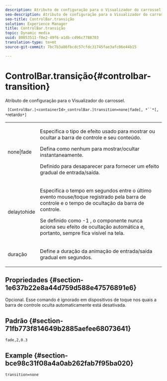 ```yaml
---
description: Atributo de configuração para o Visualizador do carrossel.
seo-description: Atributo de configuração para o Visualizador do carrossel.
seo-title: ControlBar.transição
solution: Experience Manager
title: ControlBar.transição
topic: Dynamic media
uuid: 80053511-f0e2-49f6-a1db-cd96c7788703
translation-type: tm+mt
source-git-commit: 7bc7b3a86fbcdc57cfdc31745fae3afc06e44b15

---
```



# ControlBar.transição{#controlbar-transition}

Atributo de configuração para o Visualizador do carrossel.

` [ControlBar.|<containerId>_controlBar.]transition=none|fade[, *``*[, *`retardo`*]`

<table id="table_441553CD34C94A58A9D7CBF772DEDDB6"> 
 <tbody> 
  <tr> 
   <td colname="col1"> <p> <span class="codeph"> none|fade</span> </p> </td> 
   <td colname="col2"> <p> Especifica o tipo de efeito usado para mostrar ou ocultar a barra de controle e seu conteúdo. </p> <p>Defina como <span class="codeph"> nenhum</span> para mostrar/ocultar instantaneamente. </p> <p>Definido para <span class="codeph"> desaparecer</span> para fornecer um efeito gradual de entrada/saída. </p> </td> 
  </tr> 
  <tr> 
   <td colname="col1"> <p><span class="codeph"><span class="varname"> delaytohide</span></span> </p> </td> 
   <td colname="col2"> <p> Especifica o tempo em segundos entre o último evento mouse/toque registrado pela barra de controle e o tempo de ocultação da barra de controle. </p> <p>Se definido como <span class="codeph"> -1</span> , o componente nunca aciona seu efeito de ocultação automática e, portanto, sempre fica visível na tela. </p> </td> 
  </tr> 
  <tr> 
   <td colname="col1"> <p><span class="codeph"><span class="varname"> duração</span></span> </p> </td> 
   <td colname="col2"> <p> Define a duração da animação de entrada/saída gradual em segundos. </p> </td> 
  </tr> 
 </tbody> 
</table>

## Propriedades {#section-1e637b22e8a44d759d588e47576891e6}

Opcional. Esse comando é ignorado em dispositivos de toque nos quais a barra de controle oculta automaticamente está desativada.

## Padrão {#section-71fb773f814649b2885aefee68073641}

`fade,2,0.3`

## Example {#section-bce98c31f08a4a0ab262fab7f95ba020}

```
transition=none
```


